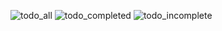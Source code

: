 ![todo_all](https://github.com/user-attachments/assets/5b7615dd-1bee-4e2f-a18e-6dbb552528b3)
![todo_completed](https://github.com/user-attachments/assets/5ec84f0d-69b0-40ff-a3f7-97779c930fb9)
![todo_incomplete](https://github.com/user-attachments/assets/eb238b7d-f370-43e7-bc52-8397aaf998ee)
